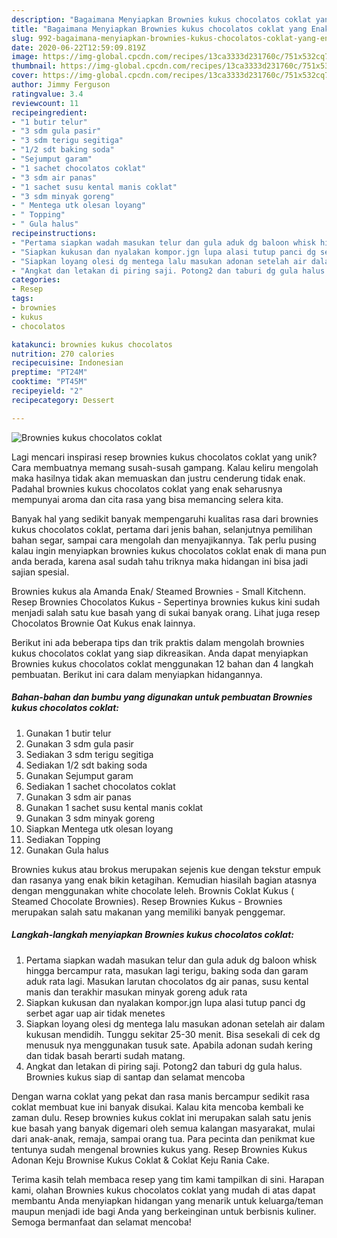 ```yaml
---
description: "Bagaimana Menyiapkan Brownies kukus chocolatos coklat yang Enak"
title: "Bagaimana Menyiapkan Brownies kukus chocolatos coklat yang Enak"
slug: 992-bagaimana-menyiapkan-brownies-kukus-chocolatos-coklat-yang-enak
date: 2020-06-22T12:59:09.819Z
image: https://img-global.cpcdn.com/recipes/13ca3333d231760c/751x532cq70/brownies-kukus-chocolatos-coklat-foto-resep-utama.jpg
thumbnail: https://img-global.cpcdn.com/recipes/13ca3333d231760c/751x532cq70/brownies-kukus-chocolatos-coklat-foto-resep-utama.jpg
cover: https://img-global.cpcdn.com/recipes/13ca3333d231760c/751x532cq70/brownies-kukus-chocolatos-coklat-foto-resep-utama.jpg
author: Jimmy Ferguson
ratingvalue: 3.4
reviewcount: 11
recipeingredient:
- "1 butir telur"
- "3 sdm gula pasir"
- "3 sdm terigu segitiga"
- "1/2 sdt baking soda"
- "Sejumput garam"
- "1 sachet chocolatos coklat"
- "3 sdm air panas"
- "1 sachet susu kental manis coklat"
- "3 sdm minyak goreng"
- " Mentega utk olesan loyang"
- " Topping"
- " Gula halus"
recipeinstructions:
- "Pertama siapkan wadah masukan telur dan gula aduk dg baloon whisk hingga bercampur rata, masukan lagi terigu, baking soda dan garam aduk rata lagi. Masukan larutan chocolatos dg air panas, susu kental manis dan terakhir masukan minyak goreng aduk rata"
- "Siapkan kukusan dan nyalakan kompor.jgn lupa alasi tutup panci dg serbet agar uap air tidak menetes"
- "Siapkan loyang olesi dg mentega lalu masukan adonan setelah air dalam kukusan mendidih. Tunggu sekitar 25-30 menit. Bisa sesekali di cek dg menusuk nya menggunakan tusuk sate. Apabila adonan sudah kering dan tidak basah berarti sudah matang."
- "Angkat dan letakan di piring saji. Potong2 dan taburi dg gula halus. Brownies kukus siap di santap dan selamat mencoba"
categories:
- Resep
tags:
- brownies
- kukus
- chocolatos

katakunci: brownies kukus chocolatos 
nutrition: 270 calories
recipecuisine: Indonesian
preptime: "PT24M"
cooktime: "PT45M"
recipeyield: "2"
recipecategory: Dessert

---
```



![Brownies kukus chocolatos coklat](https://img-global.cpcdn.com/recipes/13ca3333d231760c/751x532cq70/brownies-kukus-chocolatos-coklat-foto-resep-utama.jpg)

Lagi mencari inspirasi resep brownies kukus chocolatos coklat yang unik? Cara membuatnya memang susah-susah gampang. Kalau keliru mengolah maka hasilnya tidak akan memuaskan dan justru cenderung tidak enak. Padahal brownies kukus chocolatos coklat yang enak seharusnya mempunyai aroma dan cita rasa yang bisa memancing selera kita.

Banyak hal yang sedikit banyak mempengaruhi kualitas rasa dari brownies kukus chocolatos coklat, pertama dari jenis bahan, selanjutnya pemilihan bahan segar, sampai cara mengolah dan menyajikannya. Tak perlu pusing kalau ingin menyiapkan brownies kukus chocolatos coklat enak di mana pun anda berada, karena asal sudah tahu triknya maka hidangan ini bisa jadi sajian spesial.

Brownies kukus ala Amanda Enak/ Steamed Brownies - Small Kitchenn. Resep Brownies Chocolatos Kukus - Sepertinya brownies kukus kini sudah menjadi salah satu kue basah yang di sukai banyak orang. Lihat juga resep Chocolatos Brownie Oat Kukus enak lainnya.


Berikut ini ada beberapa tips dan trik praktis dalam mengolah brownies kukus chocolatos coklat yang siap dikreasikan. Anda dapat menyiapkan Brownies kukus chocolatos coklat menggunakan 12 bahan dan 4 langkah pembuatan. Berikut ini cara dalam menyiapkan hidangannya.

<!--inarticleads1-->

##### Bahan-bahan dan bumbu yang digunakan untuk pembuatan Brownies kukus chocolatos coklat:

1. Gunakan 1 butir telur
1. Gunakan 3 sdm gula pasir
1. Sediakan 3 sdm terigu segitiga
1. Sediakan 1/2 sdt baking soda
1. Gunakan Sejumput garam
1. Sediakan 1 sachet chocolatos coklat
1. Gunakan 3 sdm air panas
1. Gunakan 1 sachet susu kental manis coklat
1. Gunakan 3 sdm minyak goreng
1. Siapkan  Mentega utk olesan loyang
1. Sediakan  Topping
1. Gunakan  Gula halus


Brownies kukus atau brokus merupakan sejenis kue dengan tekstur empuk dan rasanya yang enak bikin ketagihan. Kemudian hiasilah bagian atasnya dengan menggunakan white chocolate leleh. Brownis Coklat Kukus ( Steamed Chocolate Brownies). Resep Brownies Kukus - Brownies merupakan salah satu makanan yang memiliki banyak penggemar. 

<!--inarticleads2-->

##### Langkah-langkah menyiapkan Brownies kukus chocolatos coklat:

1. Pertama siapkan wadah masukan telur dan gula aduk dg baloon whisk hingga bercampur rata, masukan lagi terigu, baking soda dan garam aduk rata lagi. Masukan larutan chocolatos dg air panas, susu kental manis dan terakhir masukan minyak goreng aduk rata
1. Siapkan kukusan dan nyalakan kompor.jgn lupa alasi tutup panci dg serbet agar uap air tidak menetes
1. Siapkan loyang olesi dg mentega lalu masukan adonan setelah air dalam kukusan mendidih. Tunggu sekitar 25-30 menit. Bisa sesekali di cek dg menusuk nya menggunakan tusuk sate. Apabila adonan sudah kering dan tidak basah berarti sudah matang.
1. Angkat dan letakan di piring saji. Potong2 dan taburi dg gula halus. Brownies kukus siap di santap dan selamat mencoba


Dengan warna coklat yang pekat dan rasa manis bercampur sedikit rasa coklat membuat kue ini banyak disukai. Kalau kita mencoba kembali ke zaman dulu. Resep brownies kukus coklat ini merupakan salah satu jenis kue basah yang banyak digemari oleh semua kalangan masyarakat, mulai dari anak-anak, remaja, sampai orang tua. Para pecinta dan penikmat kue tentunya sudah mengenal brownies kukus yang. Resep Brownies Kukus Adonan Keju Brownise Kukus Coklat &amp; Coklat Keju Rania Cake. 

Terima kasih telah membaca resep yang tim kami tampilkan di sini. Harapan kami, olahan Brownies kukus chocolatos coklat yang mudah di atas dapat membantu Anda menyiapkan hidangan yang menarik untuk keluarga/teman maupun menjadi ide bagi Anda yang berkeinginan untuk berbisnis kuliner. Semoga bermanfaat dan selamat mencoba!
